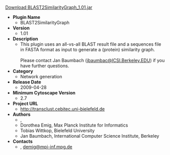 <a href="BLAST2SimilarityGraph_1.01.jar">Download BLAST2SimilarityGraph_1.01.jar</a>

* __Plugin Name__
  * BLAST2SimilarityGraph
* __Version__
  * 1.01
* __Description__
  * This plugin uses an all-vs-all BLAST result file and a sequences file in FASTA format as input to generate a (protein) similarity graph.<br><br> Please contact Jan Baumbach (jbaumbac@ICSI.Berkeley.EDU) if you have further questions.
* __Category__
  * Network generation
* __Release Date__
  * 2009-04-28
* __Minimum Cytoscape Version__
  * 2.7
* __Project URL__
  * http://transclust.cebitec.uni-bielefeld.de
* __Authors__
  * , 
  * Dorothea Emig, Max Planck Institute for Informatics
  * Tobias Wittkop, Bielefeld University
  * Jan Baumbach, International Computer Science Institute, Berkeley
* __Contacts__
  * , demig@mpi-inf.mpg.de
